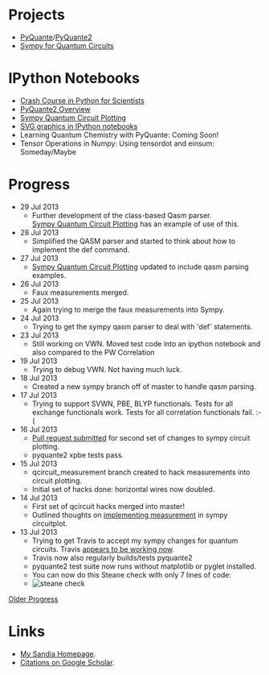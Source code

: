 Projects
========
* [PyQuante](http://pyquante.sf.net)/[PyQuante2](https://github.com/rpmuller/pyquante2)
* [Sympy for Quantum Circuits](https://github.com/rpmuller/sympy/tree/sympy_qcircuit/sympy/physics/quantum)

IPython Notebooks
=================
* [Crash Course in Python for Scientists](http://nbviewer.ipython.org/5920182)
* [PyQuante2 Overview](http://nbviewer.ipython.org/5745404)
* [Sympy Quantum Circuit Plotting](http://nbviewer.ipython.org/5843312)
* [SVG graphics in IPython notebooks](http://nbviewer.ipython.org/5666810)
* Learning Quantum Chemistry with PyQuante: Coming Soon!
* Tensor Operations in Numpy: Using tensordot and einsum: Someday/Maybe

Progress
========
* 29 Jul 2013
  - Further development of the class-based Qasm parser.  
    [Sympy Quantum Circuit Plotting](http://nbviewer.ipython.org/5843312) has an example 
    of use of this.
* 28 Jul 2013
  - Simplified the QASM parser and started to think about how to implement the def command.
* 27 Jul 2013
  - [Sympy Quantum Circuit Plotting](http://nbviewer.ipython.org/5843312) updated to include qasm parsing examples.
* 26 Jul 2013
  - Faux measurements merged.
* 25 Jul 2013
  - Again trying to merge the faux measurements into Sympy.
* 24 Jul 2013
  - Trying to get the sympy qasm parser to deal with 'def' statements.
* 23 Jul 2013
  - Still working on VWN. Moved test code into an ipython notebook and also compared to the PW Correlation
* 19 Jul 2013
  - Trying to debug VWN. Not having much luck.
* 18 Jul 2013
  - Created a new sympy branch off of master to handle qasm parsing.
* 17 Jul 2013
  - Trying to support SVWN, PBE, BLYP functionals. Tests for all exchange functionals work. Tests for all correlation functionals fail. :-(
* 16 Jul 2013
  - [Pull request submitted](https://github.com/sympy/sympy/pull/2294) for second set of changes to sympy
    circuit plotting.
  - pyquante2 xpbe tests pass.
* 15 Jul 2013
  - qcircuit_measurement branch created to hack measurements into 
    circuit plotting.
  - Initial set of hacks done: horizontal wires now doubled.
* 14 Jul 2013
  - First set of qcircuit hacks merged into master!
  - Outlined thoughts on [implementing measurement](https://github.com/rpmuller/rpmuller.github.io/blob/master/MeasurementThoughts.md) in sympy circuitplot.
* 13 Jul 2013
  - Trying to get Travis to accept my sympy changes for quantum circuits.
    Travis [appears to be working now](https://travis-ci.org/sympy/sympy/builds/9038252).
  - Travis now also regularly builds/tests pyquante2
  - pyquante2 test suite now runs without matplotlib or pyglet installed.
  - You can now do this Steane check with only 7 lines of code:
  - ![steane check](https://raw.github.com/rpmuller/rpmuller.github.io/master/steane.png)

[Older Progress](https://github.com/rpmuller/rpmuller.github.io/blob/master/Older.md)

Links
=====
* [My Sandia Homepage](http://www.cs.sandia.gov/~rmuller).
* [Citations on Google Scholar](http://scholar.google.com/citations?user=ihGf4wgAAAAJ&hl=en).


